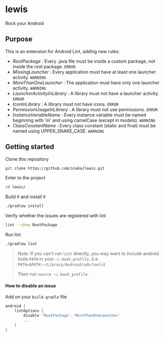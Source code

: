 # lewis
Rock your Android

## Purpose

This is an extension for Android Lint, adding new rules:
* _RootPackage_ : Every .java file must be inside a custom package, not inside the root package. `ERROR`
* _MissingLauncher_ : Every application must have at least one launcher activity. `WARNING`
* _MoreThanOneLauncher_ : The application must have only one launcher activity. `WARNING`
* _LauncherActivityInLibrary_ : A library must not have a launcher activity. `ERROR`
* _IconInLibrary_ : A library must not have icons. `ERROR`
* _PermissionUsageInLibrary_ : A library must not use permissions. `ERROR`
* _InstanceVariableName_ : Every instance variable must be named beginning with 'm' and using camelCase (except in models). `WARNING`
* _ClassConstantName_ : Every class constant (static and final) must be named using UPPER_SNAKE_CASE. `WARNING`

## Getting started

Clone this repository
```bash
git clone https://github.com/inaka/lewis.git
```

Enter to the project
```bash
cd lewis/
```

Build it and install it
```bash
./gradlew install
```

Verify whether the issues are registered with lint
```bash
lint --show RootPackage
```

Run lint
```bash
./gradlew lint
```
>   Note: If you can't run `lint` directly, you may want to include android tools `PATH` in your `~/.bash_profile`. (i.e. `PATH=$PATH:~/Library/Android/sdk/tools`)
>
>    Then run `source ~/.bash_profile`.

#### How to disable an issue
 Add on your `build.gradle` file
```groovy
android {
    lintOptions {
        disable 'RootPackage','MoreThanOneLauncher'
        ...
    }
}
```